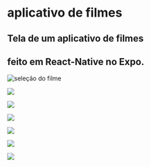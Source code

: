 # aplicativo de filmes
## Tela de um aplicativo de filmes
## feito em React-Native no Expo.

![seleção do filme](https://github.com/evandrosilva558/AppInterfaceFilmes/blob/master/Screenshot_20210530-164607.png)

![](https://github.com/evandrosilva558/AppInterfaceFilmes/blob/master/Screenshot_20210530-164621.png)

![](https://github.com/evandrosilva558/AppInterfaceFilmes/blob/master/Screenshot_20210530-164627.png)

![](https://github.com/evandrosilva558/AppInterfaceFilmes/blob/master/Screenshot_20210530-164635.png)

![](https://github.com/evandrosilva558/AppInterfaceFilmes/blob/master/Screenshot_20210530-164643.png)

![](https://github.com/evandrosilva558/AppInterfaceFilmes/blob/master/Screenshot_20210530-164649.png)

![](https://github.com/evandrosilva558/AppInterfaceFilmes/blob/master/Screenshot_20210530-165324.png)
